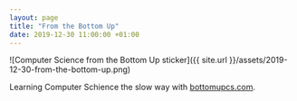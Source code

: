 ```yaml
---
layout: page
title: "From the Bottom Up"
date: 2019-12-30 11:00:00 +01:00
---
```


![Computer Science from the Bottom Up sticker]({{ site.url }}/assets/2019-12-30-from-the-bottom-up.png)

Learning Computer Schience the slow way with [bottomupcs.com](http://bottomupcs.com/intro.xhtml#d0e82).
